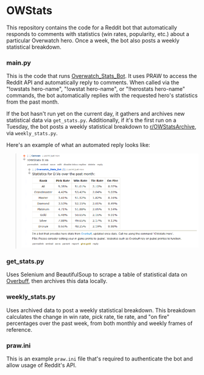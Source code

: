 # OWStats
This repository contains the code for a Reddit bot that automatically responds to comments with statistics (win rates, popularity, etc.) about a particular Overwatch hero.  Once a week, the bot also posts a weekly statistical breakdown.

### main.py
This is the code that runs [Overwatch_Stats_Bot](https://www.reddit.com/user/overwatch_stats_bot/posts/).  It uses PRAW to access the Reddit API and automatically reply to comments.  When called via the "!owstats  hero-name", "!owstat hero-name", or "!herostats hero-name" commands,  the bot automatically replies with the requested hero's statistics from the past month.

If the bot hasn't run yet on the current day, it gathers and archives new statistical data via `get_stats.py`.  Additionally, if it's the first run on a Tuesday, the bot posts a weekly statistical breakdown to [r/OWStatsArchive](https://www.reddit.com/r/OWStatsArchive/), via `weekly_stats.py`.

Here's an example of what an automated reply looks like:
>![OWStats Bot Automated Reply](https://github.com/Camoen/OWStats/blob/master/OWStats%20auto%20reply.PNG)


### get_stats.py
Uses Selenium and BeautifulSoup to scrape a table of statistical data on [Overbuff](https://www.overbuff.com/heroes), then archives this data locally.

### weekly_stats.py
Uses archived data to post a weekly statistical breakdown.  This breakdown calculates the change in win rate, pick rate, tie rate, and "on fire" percentages over the past week, from both monthly and weekly frames of reference.

### praw.ini
This is an example `praw.ini` file that's required to authenticate the bot and allow usage of Reddit's API.
